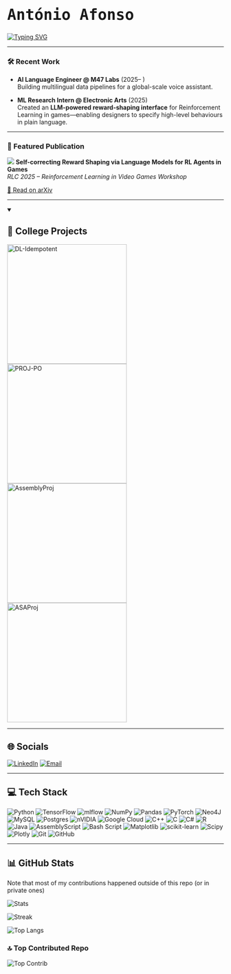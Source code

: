 <h1 style="font-family: 'Fira Code', 'Consolas', 'Monaco', monospace; font-size: 2.5em; font-weight: bold;">
    António Afonso
</h1>

[![Typing SVG](https://readme-typing-svg.demolab.com?font=Fira+Code&size=20&pause=1000&color=F85D7F&background=1F222E00&width=600&lines=AI+Language+Engineer+%40+M47+Labs;ML+Research+Engineer+Intern+%40+Electronic+Arts;Master's+CS+Student+%40+KTH;Undergrad+CS+%40+Técnico)](https://git.io/typing-svg)




---

### 🛠 Recent Work
- **AI Language Engineer @ M47 Labs** (2025– )  
  Building multilingual data pipelines for a global-scale voice assistant.

- **ML Research Intern @ Electronic Arts** (2025)  
  Created an **LLM-powered reward-shaping interface** for Reinforcement Learning in games—enabling designers to specify high-level behaviours in plain language.

---

### 📄 Featured Publication

![](https://cornell.app.box.com/v/arxiv-logomark-small-svg)
**Self-correcting Reward Shaping via Language Models for RL Agents in Games**  
*RLC 2025 – Reinforcement Learning in Video Games Workshop*  

[📖 Read on arXiv](https://arxiv.org/abs/2506.23626)




---

<details open>
  <summary><h2>📕 College Projects</h2></summary>

  <!-- Small repo cards: https://github.com/DenverCoder1/github-readme-stats -->
  <p align="left">
    <!-- DL-Idempotent -->
    <a href="https://github.com/jnns2023/DL-Idempotent">
      <img width="278"
           src="https://denvercoder1-github-readme-stats.vercel.app/api/pin/?username=jnns2023&repo=DL-Idempotent&theme=react&bg_color=1F222E&title_color=F85D7F&hide_border=true&icon_color=F8D866&show_icons=false&show_description=false"
           alt="DL-Idempotent">
    </a>
    <!-- Wahrehouse Management System -->
    <a href="https://github.com/AntonioAfonso7/PROJ-PO">
      <img width="278"
           src="https://denvercoder1-github-readme-stats.vercel.app/api/pin/?username=AntonioAfonso7&repo=PROJ-PO&theme=react&bg_color=1F222E&title_color=F85D7F&hide_border=true&icon_color=F8D866&show_icons=false&show_description=false"
           alt="PROJ-PO">
    </a>
    <!-- AssemblyProj -->
    <a href="https://github.com/AntonioAfonso7/AssemblyProj">
      <img width="278"
           src="https://denvercoder1-github-readme-stats.vercel.app/api/pin/?username=AntonioAfonso7&repo=AssemblyProj&theme=react&bg_color=1F222E&title_color=F85D7F&hide_border=true&icon_color=F8D866&show_icons=false&show_description=false"
           alt="AssemblyProj">
    </a>
    <!-- ASAProj -->
    <a href="https://github.com/AntonioAfonso7/ASAProj">
      <img width="278"
           src="https://denvercoder1-github-readme-stats.vercel.app/api/pin/?username=AntonioAfonso7&repo=ASAProj&theme=react&bg_color=1F222E&title_color=F85D7F&hide_border=true&icon_color=F8D866&show_icons=false&show_description=false"
           alt="ASAProj">
    </a>
  </p>
</details>






---

## 🌐 Socials
[![LinkedIn](https://img.shields.io/badge/LinkedIn-%230077B5.svg?logo=linkedin&logoColor=white)](https://linkedin.com/in/antónio-afonso-a57964a6)
[![Email](https://img.shields.io/badge/Email-D14836?logo=gmail&logoColor=white)](mailto:amgcsa@hotmail.com)

---

## 💻 Tech Stack
![Python](https://img.shields.io/badge/python-3670A0?style=for-the-badge&logo=python&logoColor=ffdd54)
![TensorFlow](https://img.shields.io/badge/TensorFlow-%23FF6F00.svg?style=for-the-badge&logo=TensorFlow&logoColor=white)
![mlflow](https://img.shields.io/badge/mlflow-%23d9ead3.svg?style=for-the-badge&logo=numpy&logoColor=blue)
![NumPy](https://img.shields.io/badge/numpy-%23013243.svg?style=for-the-badge&logo=numpy&logoColor=white)
![Pandas](https://img.shields.io/badge/pandas-%23150458.svg?style=for-the-badge&logo=pandas&logoColor=white)
![PyTorch](https://img.shields.io/badge/PyTorch-%23EE4C2C.svg?style=for-the-badge&logo=PyTorch&logoColor=white)
![Neo4J](https://img.shields.io/badge/Neo4j-008CC1?style=for-the-badge&logo=neo4j&logoColor=white)
![MySQL](https://img.shields.io/badge/mysql-4479A1.svg?style=for-the-badge&logo=mysql&logoColor=white)
![Postgres](https://img.shields.io/badge/postgres-%23316192.svg?style=for-the-badge&logo=postgresql&logoColor=white)
![nVIDIA](https://img.shields.io/badge/cuda-000000.svg?style=for-the-badge&logo=nVIDIA&logoColor=green)
![Google Cloud](https://img.shields.io/badge/GoogleCloud-%234285F4.svg?style=for-the-badge&logo=google-cloud&logoColor=white)
![C++](https://img.shields.io/badge/c++-%2300599C.svg?style=for-the-badge&logo=c%2B%2B&logoColor=white)
![C](https://img.shields.io/badge/c-%2300599C.svg?style=for-the-badge&logo=c&logoColor=white)
![C#](https://img.shields.io/badge/c%23-%23239120.svg?style=for-the-badge&logo=csharp&logoColor=white)
![R](https://img.shields.io/badge/r-%23276DC3.svg?style=for-the-badge&logo=r&logoColor=white)
![Java](https://img.shields.io/badge/java-%23ED8B00.svg?style=for-the-badge&logo=openjdk&logoColor=white)
![AssemblyScript](https://img.shields.io/badge/assembly%20script-%23000000.svg?style=for-the-badge&logo=assemblyscript&logoColor=white)
![Bash Script](https://img.shields.io/badge/bash_script-%23121011.svg?style=for-the-badge&logo=gnu-bash&logoColor=white)
![Matplotlib](https://img.shields.io/badge/Matplotlib-%23ffffff.svg?style=for-the-badge&logo=Matplotlib&logoColor=black)
![scikit-learn](https://img.shields.io/badge/scikit--learn-%23F7931E.svg?style=for-the-badge&logo=scikit-learn&logoColor=white)
![Scipy](https://img.shields.io/badge/SciPy-%230C55A5.svg?style=for-the-badge&logo=scipy&logoColor=%white)
![Plotly](https://img.shields.io/badge/Plotly-%233F4F75.svg?style=for-the-badge&logo=plotly&logoColor=white)
![Git](https://img.shields.io/badge/git-%23F05033.svg?style=for-the-badge&logo=git&logoColor=white)
![GitHub](https://img.shields.io/badge/github-%23121011.svg?style=for-the-badge&logo=github&logoColor=white)

---

## 📊 GitHub Stats
Note that most of my contributions happened outside of this repo (or in private ones)

![Stats](https://github-readme-stats.vercel.app/api?username=AntonioAfonso7&theme=merko&hide_border=false&include_all_commits=true&count_private=true)

![Streak](https://nirzak-streak-stats.vercel.app/?user=AntonioAfonso7&theme=merko&hide_border=false)

![Top Langs](https://github-readme-stats.vercel.app/api/top-langs/?username=AntonioAfonso7&theme=merko&hide_border=false&include_all_commits=true&count_private=true&layout=compact)

### 🔝 Top Contributed Repo
![Top Contrib](https://github-contributor-stats.vercel.app/api?username=AntonioAfonso7&limit=5&theme=tokyonight&combine_all_yearly_contributions=true)


